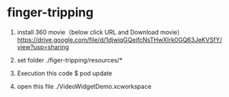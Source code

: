 # finger-tripping
1. install 360 movie（below click URL and Download movie）
https://drive.google.com/file/d/1djwiqGQeifcNsTHwXIrk0GQ63JeKVSfY/view?usp=sharing

2. set folder
./figer-tripping/resources/*

3. Execution this code 
$ pod update

4. open this file
./VideoWidgetDemo.xcworkspace
